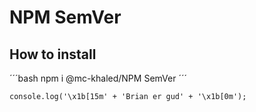 # NPM SemVer

## How to install
´´´bash
npm i @mc-khaled/NPM SemVer
´´´
```
console.log('\x1b[15m' + 'Brian er gud' + '\x1b[0m');
```
